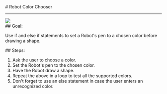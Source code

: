 <body>
<div id="wrap">
<div id="main">
<div id="recipeLeftColumn">
# Robot Color Chooser

<hr/>
<img src="images/robotColorChooser.png"/>
<div id="recipeGoal">
## Goal:


Use if and else if statements to set a Robot's pen to a chosen color before drawing a shape.

</div>
</div>
<div id="recipeRightColumn">
<div id="recipeSteps">
## Steps:

<ol id="stepList">
<li>Ask the user to choose a color.</li>
<li>Set the Robot's pen to the chosen color.</li>
<li>Have the Robot draw a shape.</li>
<li>Repeat the above in a loop to test all the supported colors.</li>
<li>Don't forget to use an else statement in case the user enters an unrecognized color.</li>
</ol>
<div style="clear:both;"></div>
</div>
</div>
</div>
</div>
<div id="footer">

</div>
</body>